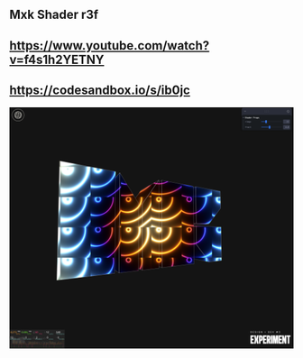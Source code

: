 ## Mxk Shader r3f

## https://www.youtube.com/watch?v=f4s1h2YETNY

## https://codesandbox.io/s/ib0jc

![Screenshot Description](./screenshot.png)
